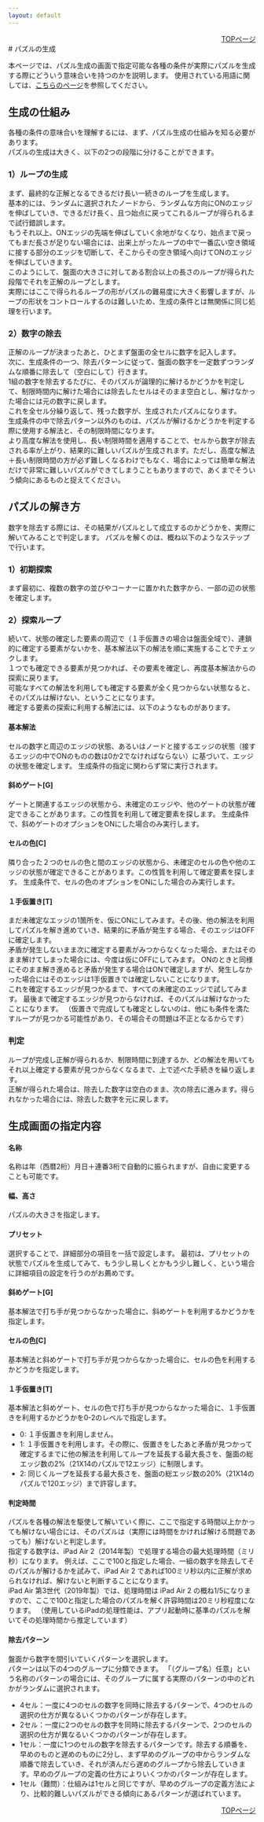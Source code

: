 ```yaml
---
layout: default
---
```


<div style="text-align: right;">
<a href="./index.html">TOPページ</a>
</div>
# パズルの生成

本ページでは、パズル生成の画面で指定可能な各種の条件が実際にパズルを生成する際にどういう意味合いを持つのかを説明します。
使用されている用語に関しては、[こちらのページ](./terms.html)を参照してください。

## 生成の仕組み

各種の条件の意味合いを理解するには、まず、パズル生成の仕組みを知る必要があります。  
パズルの生成は大きく、以下の2つの段階に分けることができます。

### 1）ループの生成

まず、最終的な正解となるできるだけ長い一続きのループを生成します。  
基本的には、ランダムに選択されたノードから、ランダムな方向にONのエッジを伸ばしていき、できるだけ長く、且つ始点に戻ってこれるループが得られるまで試行錯誤します。  
もうそれ以上、ONエッジの先端を伸ばしていく余地がなくなり、始点まで戻ってもまだ長さが足りない場合には、出来上がったループの中で一番広い空き領域に接する部分のエッジを切断して、そこからその空き領域へ向けてONのエッジを伸ばしていきます。  
このようにして、盤面の大きさに対してある割合以上の長さのループが得られた段階でそれを正解のループとします。  
実際にはここで得られるループの形がパズルの難易度に大きく影響しますが、ループの形状をコントロールするのは難しいため、生成の条件とは無関係に同じ処理を行います。

### 2）数字の除去

正解のループが決まったあと、ひとまず盤面の全セルに数字を記入します。  
次に、生成条件の一つ、除去パターンに従って、盤面の数字を一定数ずつランダムな順番に除去して（空白にして）行きます。  
1組の数字を除去するたびに、そのパズルが論理的に解けるかどうかを判定して、制限時間内に解けた場合には除去したセルはそのまま空白とし、解けなかった場合には元の数字に戻します。  
これを全セル分繰り返して、残った数字が、生成されたパズルになります。  
生成条件の中で除去パターン以外のものは、パズルが解けるかどうかを判定する際に使用する解法と、その制限時間になります。  
より高度な解法を使用し、長い制限時間を適用することで、セルから数字が除去される率が上がり、結果的に難しいパズルが生成されます。ただし、高度な解法＋長い制限時間の方が必ず難しくなるわけでもなく、場合によっては簡単な解法だけで非常に難しいパズルができてしまうこともありますので、あくまでそういう傾向にあるものと捉えてください。


## パズルの解き方

数字を除去する際には、その結果がパズルとして成立するのかどうかを、実際に解いてみることで判定します。
パズルを解くのは、概ね以下のようなステップで行います。


### 1）初期探索

まず最初に、複数の数字の並びやコーナーに置かれた数字から、一部の辺の状態を確定します。


### 2）探索ループ

続いて、状態の確定した要素の周辺で（１手仮置きの場合は盤面全域で）、連鎖的に確定する要素がないかを、基本解法以下の解法を順に実施することでチェックします。  
１つでも確定できる要素が見つかれば、その要素を確定し、再度基本解法からの探索に戻ります。  
可能なすべての解法を利用しても確定する要素が全く見つからない状態なると、そのパズルは解けない、ということになります。  
確定する要素の探索に利用する解法には、以下のようなものがあります。

#### 基本解法

セルの数字と周辺のエッジの状態、あるいはノードと接するエッジの状態（接するエッジの中でONのものの数は0か2でなければならない）に基づいて、エッジの状態を確定します。
生成条件の指定に関わらず常に実行されます。

#### 斜めゲート[G]

ゲートと関連するエッジの状態から、未確定のエッジや、他のゲートの状態が確定できることがあります。この性質を利用して確定要素を探します。
生成条件で、斜めゲートのオプションをONにした場合のみ実行します。

#### セルの色[C]

隣り合った２つのセルの色と間のエッジの状態から、未確定のセルの色や他のエッジの状態が確定できることがあります。この性質を利用して確定要素を探します。
生成条件で、セルの色のオプションをONにした場合のみ実行します。

#### １手仮置き[T]

まだ未確定なエッジの1箇所を、仮にONにしてみます。その後、他の解法を利用してパズルを解き進めていき、結果的に矛盾が発生する場合、そのエッジはOFFに確定します。  
矛盾が発生しないまま次に確定する要素がみつからなくなった場合、またはそのまま解けてしまった場合には、今度は仮にOFFにしてみます。
ONのときと同様にそのまま解き進めると矛盾が発生する場合はONで確定しますが、発生しなかった場合にはそのエッジは1手仮置きでは確定しないことになります。  
これを確定するエッジが見つかるまで、すべての未確定のエッジで試してみます。  最後まで確定するエッジが見つからなければ、そのパズルは解けなかったことになります。
（仮置きで完成しても確定としないのは、他にも条件を満たすループが見つかる可能性があり、その場合その問題は不正となるからです）


### 判定

ループが完成し正解が得られるか、制限時間に到達するか、どの解法を用いてもそれ以上確定する要素が見つからなくなるまで、上で述べた手続きを繰り返します。  
正解が得られた場合は、除去した数字は空白のまま、次の除去に進みます。得られなかった場合には、除去した数字を元に戻します。



## 生成画面の指定内容

#### 名称

名称は年（西暦2桁）月日＋連番3桁で自動的に振られますが、自由に変更することも可能です。

#### 幅、高さ

パズルの大きさを指定します。

#### プリセット

選択することで、詳細部分の項目を一括で設定します。
最初は、プリセットの状態でパズルを生成してみて、もう少し易しくとかもう少し難しく、という場合に詳細項目の設定を行うのがお薦めです。

#### 斜めゲート[G]

基本解法で打ち手が見つからなかった場合に、斜めゲートを利用するかどうかを指定します。

#### セルの色[C]

基本解法と斜めゲートで打ち手が見つからなかった場合に、セルの色を利用するかどうかを指定します。

#### １手仮置き[T]

基本解法と斜めゲート、セルの色で打ち手が見つからなかった場合に、１手仮置きを利用するかどうかを0-2のレベルで指定します。

*   0: １手仮置きを利用しません。
*   1: １手仮置きを利用します。その際に、仮置きをしたあと矛盾が見つかって確定するまでに他の解法を利用してループを延長する最大長さを、盤面の総エッジ数の2%（21X14のパズルで12エッジ）に制限します。
*   2: 同じくループを延長する最大長さを、盤面の総エッジ数の20%（21X14のパズルで120エッジ）まで許容します。

#### 判定時間

パズルを各種の解法を駆使して解いていく際に、ここで指定する時間以上かかっても解けない場合には、そのパズルは（実際には時間をかければ解ける問題であっても）解けないと判定します。  
指定する数字は、iPad Air 2（2014年製）で処理する場合の最大処理時間（ミリ秒）になります。
例えば、ここで100と指定した場合、一組の数字を除去してそのパズルが解けるかを試みて、iPad Air 2 であれば100ミリ秒以内に正解が求められなければ、解けないと判断することになります。  
iPad Air 第3世代（2019年製）では、処理時間は iPad Air 2 の概ね1/5になりますので、ここで100と指定した場合のパズルを解く許容時間は20ミリ秒程度になります。
（使用しているiPadの処理性能は、アプリ起動時に基準のパズルを解いてその処理時間から推定しています）

#### 除去パターン

盤面から数字を間引いていくパターンを選択します。  
パターンは以下の4つのグループに分類できます。
「（グループ名）任意」という名称のパターンの場合には、そのグループに属する実際のパターンの中のどれかがランダムに選択されます。

*   4セル：一度に4つのセルの数字を同時に除去するパターンで、4つのセルの選択の仕方が異なるいくつかのパターンが存在します。
*   2セル：一度に2つのセルの数字を同時に除去するパターンで、2つのセルの選択の仕方が異なるいくつかのパターンが存在します。
*   1セル：一度に1つのセルの数字を除去するパターンです。除去する順番を、早めのものと遅めのものに2分し、まず早めのグループの中からランダムな順番で除去していき、それが済んだら遅めのグループから除去していきます。早めのグループの定義の仕方によりいくつかのパターンが存在します。
*   1セル（難問）：仕組みは1セルと同じですが、早めのグループの定義方法により、比較的難しいパズルができる傾向にあるパターンが選ばれています。

<div style="text-align: right;">
<a href="./index.html">TOPページ</a>
</div>



